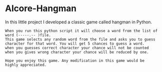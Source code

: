 # AIcore-Hangman

In this little project I developed a classic game called hangman in Python.

    When you run this python script it will choose a word from the list of word (-----.-- )file. 
    This game selects any random word from the file and asks you to guess character for that word. You will get 5 chances to guess a word. 
    when you guesses correct character your chance will not be counted when you gives wrong character your chance will be reduced by one.

    Hope you enjoy this game. Any modification in this game would be highly appreciated.
    

    
